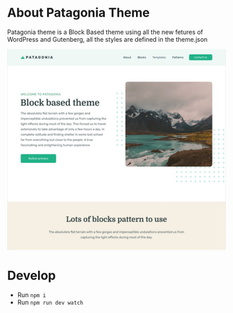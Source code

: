 # About Patagonia Theme
Patagonia theme is a Block Based theme using all the new fetures of WordPress and Gutenberg, all the styles are defined in the theme.json

![Screenshot](https://raw.githubusercontent.com/dsebao/wp-patagonia/master/screenshot.jpg)

# Develop
 - Run `npm i`
 - Run `npm run dev watch`